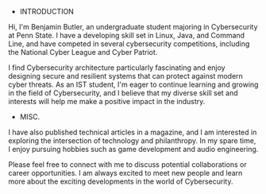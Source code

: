 * INTRODUCTION 

Hi, I'm Benjamin Butler, an undergraduate student majoring in Cybersecurity at Penn State. I have a developing skill set in Linux, Java, and Command Line, and have competed in several cybersecurity competitions, including the National Cyber League and Cyber Patriot.

I find Cybersecurity architecture particularly fascinating and enjoy designing secure and resilient systems that can protect against modern cyber threats. As an IST student, I'm eager to continue learning and growing in the field of Cybersecurity, and I believe that my diverse skill set and interests will help me make a positive impact in the industry.

* MISC.

I have also published technical articles in a magazine, and I am interested in exploring the intersection of technology and philanthropy. In my spare time, I enjoy pursuing hobbies such as game development and audio engineering.

Please feel free to connect with me to discuss potential collaborations or career opportunities. I am always excited to meet new people and learn more about the exciting developments in the world of Cybersecurity.


<!---
BenjiDevs/BenjiDevs is a ✨ special ✨ repository because its `README.md` (this file) appears on your GitHub profile.
You can click the Preview link to take a look at your changes.
--->

